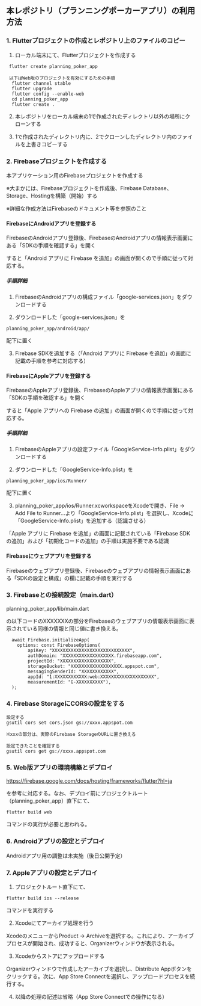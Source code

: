 ## 本レポジトリ（プランニングポーカーアプリ）の利用方法

### 1. Flutterプロジェクトの作成とレポジトリ上のファイルのコピー

1. ローカル端末にて、Flutterプロジェクトを作成する

```
 flutter create planning_poker_app

 以下はWeb版のプロジェクトを有効にするための手順
  flutter channel stable
  flutter upgrade
  flutter config --enable-web
  cd planning_poker_app
  flutter create .
```

2. 本レポジトリをローカル端末の1で作成されたディレクトリ以外の場所にクローンする

3. 1で作成されたディレクトリ内に、2でクローンしたディレクトリ内のファイルを上書きコピーする



### 2. Firebaseプロジェクトを作成する

本アプリケーション用のFirebaseプロジェクトを作成する

※大まかには、Firebaseプロジェクトを作成後、Firebase Database、Storage、Hostingを構築（開始）する

※詳細な作成方法はFirebaseのドキュメント等を参照のこと

#### FirebaseにAndroidアプリを登録する

FirebaseのAndroidアプリ登録後、FirebaseのAndroidアプリの情報表示画面にある「SDKの手順を確認する」を開く

すると「Android アプリに Firebase を追加」の画面が開くので手順に従って対応する。

##### 手順詳細

1. FirebaseのAndroidアプリの構成ファイル「google-services.json」をダウンロードする

2. ダウンロードした「google-services.json」を

```
planning_poker_app/android/app/
```

配下に置く


3. Firebase SDKを追加する（「Android アプリに Firebase を追加」の画面に記載の手順を参考に対応する）


#### FirebaseにAppleアプリを登録する

FirebaseのAppleアプリ登録後、FirebaseのAppleアプリの情報表示画面にある「SDKの手順を確認する」を開く

すると「Apple アプリへの Firebase の追加」の画面が開くので手順に従って対応する。

##### 手順詳細

1. FirebaseのAppleアプリの設定ファイル「GoogleService-Info.plist」をダウンロードする

2. ダウンロードした「GoogleService-Info.plist」を

```
planning_poker_app/ios/Runner/
```

配下に置く

3. planning_poker_app/ios/Runner.xcworkspaceをXcodeで開き、File -> Add File to Runner...より「GoogleService-Info.plist」を選択し、Xcodeに「GoogleService-Info.plist」を追加する（認識させる）

「Apple アプリに Firebase を追加」の画面に記載されている「Firebase SDKの追加」および「初期化コードの追加」の手順は実施不要である認識

#### Firebaseにウェブアプリを登録する

Firebaseのウェブアプリ登録後、Firebaseのウェブアプリの情報表示画面にある「SDKの設定と構成」の欄に記載の手順を実行する



### 3. Firebaseとの接続設定（main.dart）

planning_poker_app/lib/main.dart

の以下コードのXXXXXXXの部分をFirebaseのウェブアプリの情報表示画面に表示されている同様の情報と同じ値に書き換える。

```
  await Firebase.initializeApp(
    options: const FirebaseOptions(
        apiKey: "XXXXXXXXXXXXXXXXXXXXXXXXXXXXX",
        authDomain: "XXXXXXXXXXXXXXXXXXX.firebaseapp.com",
        projectId: "XXXXXXXXXXXXXXXXXXX",
        storageBucket: "XXXXXXXXXXXXXXXXXXX.appspot.com",
        messagingSenderId: "XXXXXXXXXXXX",
        appId: "1:XXXXXXXXXXXX:web:XXXXXXXXXXXXXXXXXXXX",
        measurementId: "G-XXXXXXXXXX"),
  );
```


### 4. Firebase StorageにCORSの設定をする

```
設定する
gsutil cors set cors.json gs://xxxx.appspot.com 

※xxxの部分は、実際のFirebase StorageのURLに置き換える

設定できたことを確認する
gsutil cors get gs://xxxx.appspot.com 
```



### 5. Web版アプリの環境構築とデプロイ

https://firebase.google.com/docs/hosting/frameworks/flutter?hl=ja

を参考に対応する。なお、デプロイ前にプロジェクトルート（planning_poker_app）直下にて、

```
flutter build web
```

コマンドの実行が必要と思われる。



### 6. Androidアプリの設定とデプロイ

Androidアプリ用の調整は未実施（後日公開予定）



### 7. Appleアプリの設定とデプロイ

1. プロジェクトルート直下にて、

```
flutter build ios --release
```

コマンドを実行する

2. Xcodeにてアーカイブ処理を行う
  
XcodeのメニューからProduct -> Archiveを選択する。これにより、アーカイブプロセスが開始され、成功すると、Organizerウィンドウが表示される。

3. Xcodeからストアにアップロードする

Organizerウィンドウで作成したアーカイブを選択し、Distribute Appボタンをクリックする。次に、App Store Connectを選択し、アップロードプロセスを続行する。

4. 以降の処理の記述は省略（App Store Connectでの操作になる）

